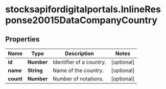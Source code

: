 # stocksapifordigitalportals.InlineResponse20015DataCompanyCountry

## Properties

Name | Type | Description | Notes
------------ | ------------- | ------------- | -------------
**id** | **Number** | Identifier of a country. | [optional] 
**name** | **String** | Name of the country. | [optional] 
**count** | **Number** | Number of notations. | [optional] 


